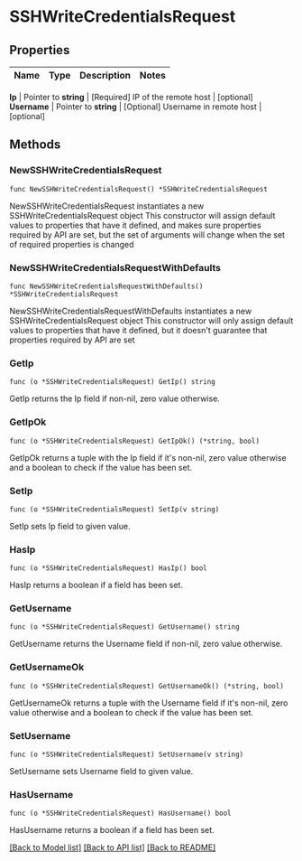 # SSHWriteCredentialsRequest


## Properties

Name | Type | Description | Notes
------------ | ------------- | ------------- | -------------


**Ip** | Pointer to **string** | [Required] IP of the remote host | [optional] 
**Username** | Pointer to **string** | [Optional] Username in remote host | [optional] 



## Methods


### NewSSHWriteCredentialsRequest

`func NewSSHWriteCredentialsRequest() *SSHWriteCredentialsRequest`

NewSSHWriteCredentialsRequest instantiates a new SSHWriteCredentialsRequest object
This constructor will assign default values to properties that have it defined,
and makes sure properties required by API are set, but the set of arguments
will change when the set of required properties is changed

### NewSSHWriteCredentialsRequestWithDefaults

`func NewSSHWriteCredentialsRequestWithDefaults() *SSHWriteCredentialsRequest`

NewSSHWriteCredentialsRequestWithDefaults instantiates a new SSHWriteCredentialsRequest object
This constructor will only assign default values to properties that have it defined,
but it doesn't guarantee that properties required by API are set


### GetIp

`func (o *SSHWriteCredentialsRequest) GetIp() string`

GetIp returns the Ip field if non-nil, zero value otherwise.

### GetIpOk

`func (o *SSHWriteCredentialsRequest) GetIpOk() (*string, bool)`

GetIpOk returns a tuple with the Ip field if it's non-nil, zero value otherwise
and a boolean to check if the value has been set.

### SetIp

`func (o *SSHWriteCredentialsRequest) SetIp(v string)`

SetIp sets Ip field to given value.


### HasIp

`func (o *SSHWriteCredentialsRequest) HasIp() bool`

HasIp returns a boolean if a field has been set.




### GetUsername

`func (o *SSHWriteCredentialsRequest) GetUsername() string`

GetUsername returns the Username field if non-nil, zero value otherwise.

### GetUsernameOk

`func (o *SSHWriteCredentialsRequest) GetUsernameOk() (*string, bool)`

GetUsernameOk returns a tuple with the Username field if it's non-nil, zero value otherwise
and a boolean to check if the value has been set.

### SetUsername

`func (o *SSHWriteCredentialsRequest) SetUsername(v string)`

SetUsername sets Username field to given value.


### HasUsername

`func (o *SSHWriteCredentialsRequest) HasUsername() bool`

HasUsername returns a boolean if a field has been set.









[[Back to Model list]](../README.md#documentation-for-models) [[Back to API list]](../README.md#documentation-for-api-endpoints) [[Back to README]](../README.md)


